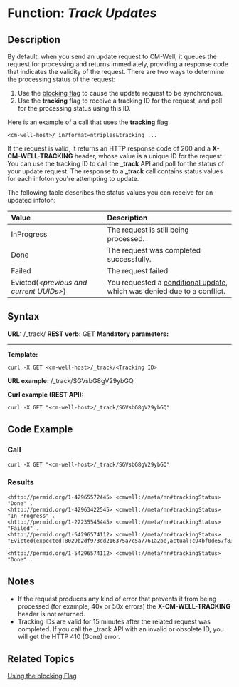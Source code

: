 # Function: *Track Updates* #

## Description ##

By default, when you send an update request to CM-Well, it queues the request for processing and returns immediately, providing a response code that indicates the validity of the request. There are two ways to determine the processing status of the request:

1. Use the [blocking flag](API.UsingTheBlockingFlag.md) to cause the update request to be synchronous.
2. Use the **tracking** flag to receive a tracking ID for the request, and poll for the processing status using this ID.

Here is an example of a call that uses the **tracking** flag:

    <cm-well-host>/_in?format=ntriples&tracking ...

If the request is valid, it returns an HTTP response code of 200 and a **X-CM-WELL-TRACKING** header, whose value is a unique ID for the request. You can use the tracking ID to call the **_track** API and poll for the status of your update request.
The response to a **_track** call contains status values for each infoton you're attempting to update.

The following table describes the status values you can receive for an updated infoton:

Value | Description
:------|:-------------
InProgress | The request is still being processed.
Done | The request was completed successfully.
Failed | The request failed.
Evicted(*\<previous and current UUIDs\>*) | You requested a [conditional update](ADDLINK), which was denied due to a conflict.

## Syntax ##

**URL:** <CMWellHost>/_track/<Tracking ID>
**REST verb:** GET
**Mandatory parameters:** <Tracking ID>

----------

**Template:**

    curl -X GET <cm-well-host>/_track/<Tracking ID>

**URL example:** <cm-well-host>/_track/SGVsbG8gV29ybGQ

**Curl example (REST API):**

    curl -X GET "<cm-well-host>/_track/SGVsbG8gV29ybGQ"

## Code Example ##

### Call ###

    curl -X GET "<cm-well-host>/_track/SGVsbG8gV29ybGQ"

### Results ###

    <http://permid.org/1-42965572445> <cmwell://meta/nn#trackingStatus> "Done" .
    <http://permid.org/1-42963422545> <cmwell://meta/nn#trackingStatus> "In Progress" .
    <http://permid.org/1-22235545445> <cmwell://meta/nn#trackingStatus> "Failed" .
    <http://permid.org/1-54296574112> <cmwell://meta/nn#trackingStatus> "Evicted(expected:8029b2df973dd216375a7c5a7761a2be,actual:c94bf0de57f83874a6bb5983bdef4b8d)" .
    <http://permid.org/1-54296574112> <cmwell://meta/nn#trackingStatus> "Done" .

## Notes ##

* If the request produces any kind of error that prevents it from being processed (for example, 40x or 50x errors) the **X-CM-WELL-TRACKING** header is not returned.
* Tracking IDs are valid for 15 minutes after the related request was completed. If you call the _track API with an invalid or obsolete ID, you will get the HTTP 410 (Gone) error.

## Related Topics ##
[Using the blocking Flag](API.UsingTheBlockingFlag.md)

